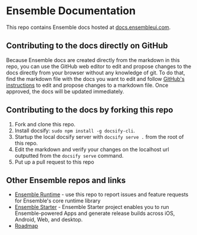 # Ensemble Documentation

This repo contains Ensemble docs hosted at [docs.ensembleui.com](https://docs.ensembleui.com).

## Contributing to the docs directly on GitHub

Because Ensemble docs are created directly from the markdown in this repo, you can use the GitHub web editor to edit and propose changes to the docs directly from your browser without any knowledge of git. To do that, find the markdown file with the docs you want to edit and follow [GitHub's instructions](https://docs.github.com/en/free-pro-team@latest/github/managing-files-in-a-repository/editing-files-in-another-users-repository) to edit and propose changes to a markdown file. Once approved, the docs will be updated immediately.

## Contributing to the docs by forking this repo

1. Fork and clone this repo.
2. Install docsify: `sudo npm install -g docsify-cli`.
3. Startup the local docsify server with `docsify serve .` from the root of this repo.
4. Edit the markdown and verify your changes on the localhost url outputted from the `docsify serve` command.
5. Put up a pull request to this repo

## Other Ensemble repos and links

* [Ensemble Runtime](https://github.com/EnsembleUI/ensemble) - use this repo to report issues and feature requests for Ensemble's core runtime library
* [Ensemble Starter](https://github.com/EnsembleUI/ensemble_starter) - Ensemble Starter project enables you to run Ensemble-powered Apps and generate release builds across iOS, Android, Web, and desktop.
* [Roadmap](https://github.com/orgs/EnsembleUI/projects/2)